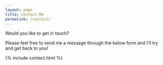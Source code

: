 ```yaml
---
layout: page
title: Contact Me
permalink: /contact/
---
```

Would you like to get in touch?

Please feel free to send me a message through the below form and I'll try and get back to you!

{% include contact.html %}
